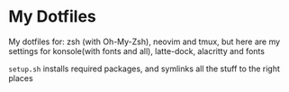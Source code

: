 # My Dotfiles

My dotfiles for: zsh (with Oh-My-Zsh), neovim and tmux, 
but here are my settings for konsole(with fonts and all), latte-dock,
alacritty and fonts

`setup.sh` installs required packages,
and symlinks all the stuff to the right places
